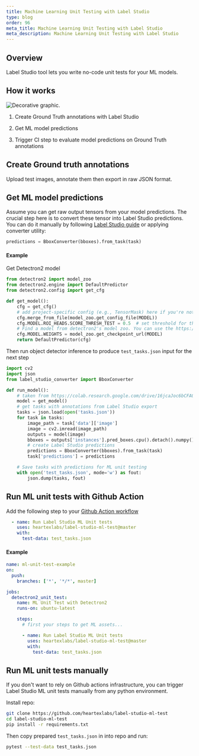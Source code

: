 ```yaml
---
title: Machine Learning Unit Testing with Label Studio
type: blog
order: 96
meta_title: Machine Learning Unit Testing with Label Studio
meta_description: Machine Learning Unit Testing with Label Studio 
---
```



## Overview

Label Studio tool lets you write no-code unit tests for your ML models.

## How it works
<img src="/images/ML-unit-test-scheme.png" alt="Decorative graphic." class="gif-border" />


1. Create Ground Truth annotations with Label Studio

2. Get ML model predictions

3. Trigger CI step to evaluate model predictions on Ground Truth annotations

## Create Ground truth annotations

Upload test images, annotate them then export in raw JSON format.

## Get ML model predictions

Assume you can get raw output tensors from your model predictions. The crucial step here is to convert these tensor into Label Studio predictions.
You can do it manually by following [Label Studio guide]() or applying converter utility:

```python
predictions = BboxConverter(bboxes).from_task(task)
```

#### Example

Get Detectron2 model

```python
from detectron2 import model_zoo
from detectron2.engine import DefaultPredictor
from detectron2.config import get_cfg

def get_model():
    cfg = get_cfg()
    # add project-specific config (e.g., TensorMask) here if you're not running a model in detectron2's core library
    cfg.merge_from_file(model_zoo.get_config_file(MODEL))
    cfg.MODEL.ROI_HEADS.SCORE_THRESH_TEST = 0.5  # set threshold for this model
    # Find a model from detectron2's model zoo. You can use the https://dl.fbaipublicfiles... url as well
    cfg.MODEL.WEIGHTS = model_zoo.get_checkpoint_url(MODEL)
    return DefaultPredictor(cfg)
```

Then run object detector inference to produce `test_tasks.json` input for the next step

```python
import cv2
import json
from label_studio_converter import BboxConverter

def run_model():
    # taken from https://colab.research.google.com/drive/16jcaJoc6bCFAQ96jDe2HwtXj7BMD_-m5#scrollTo=Vk4gID50K03a
    model = get_model()
    # get tasks with annotations from Label Studio export
    tasks = json.load(open('tasks.json'))
    for task in tasks:
        image_path = task['data']['image']
        image = cv2.imread(image_path)
        outputs = model(image)
        bboxes = outputs['instances'].pred_boxes.cpu().detach().numpy()
        # create Label Studio predictions
        predictions = BboxConverter(bboxes).from_task(task)
        task['predictions'] = predictions

    # Save tasks with predictions for ML unit testing
    with open('test_tasks.json', mode='w') as fout:
        json.dump(tasks, fout)
```

## Run ML unit tests with Github Action

Add the following step to your [Github Action workflow]()

```yaml
  - name: Run Label Studio ML Unit tests
    uses: heartexlabs/label-studio-ml-test@master
    with:
      test-data: test_tasks.json
```


#### Example

```yaml
name: ml-unit-test-example
on:
  push:
    branches: ['*', '*/*', master]

jobs:
  detectron2_unit_test:
    name: ML Unit Test with Detectron2
    runs-on: ubuntu-latest

    steps:
      # first your steps to get ML assets...

      - name: Run Label Studio ML Unit tests
        uses: heartexlabs/label-studio-ml-test@master
        with:
          test-data: test_tasks.json
```

## Run ML unit tests manually

If you don't want to rely on Github actions infrastructure, you can trigger Label Studio ML unit tests manually from any python environment.

Install repo:

```bash
git clone https://github.com/heartexlabs/label-studio-ml-test
cd label-studio-ml-test
pip install -r requirements.txt
```

Then copy prepared `test_tasks.json` in into repo and run:

```bash
pytest --test-data test_tasks.json
```